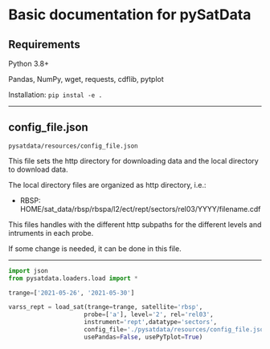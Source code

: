 # Basic documentation for pySatData


## Requirements


Python 3.8+

Pandas, NumPy, wget, requests, cdflib, pytplot

Installation: ```pip instal -e .```

***
## config_file.json

```pysatdata/resources/config_file.json```

This file sets the http directory for downloading data and the local directory to download data.

The local directory files are organized as http directory, i.e.:
* RBSP: HOME/sat_data/rbsp/rbspa/l2/ect/rept/sectors/rel03/YYYY/filename.cdf

This files handles with the different http subpaths for the different levels and intruments in each probe.

If some change is needed, it can be done in this file.
***

```python
import json
from pysatdata.loaders.load import *

trange=['2021-05-26', '2021-05-30']

varss_rept = load_sat(trange=trange, satellite='rbsp',
                     probe=['a'], level='2', rel='rel03',
                     instrument='rept',datatype='sectors',
                     config_file='./pysatdata/resources/config_file.json', downloadonly=False,
                     usePandas=False, usePyTplot=True)
```